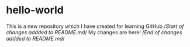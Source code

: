 # hello-world
This is a new repository which I have created for learning GitHub
/*Start of changes addded to README.md*/
My changes are here!
/*End of changes addded to README.md*/
